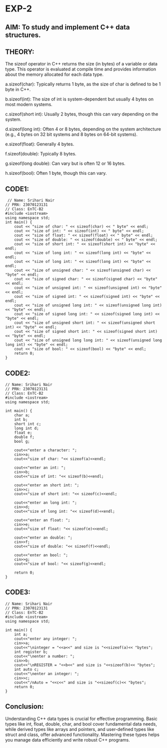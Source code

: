 # EXP-2
## AIM: To study and implement C++ data structures.

## THEORY:

The sizeof operator in C++ returns the size (in bytes) of a variable or data type. This operator is evaluated at compile time and provides information about the memory allocated for each data type.

a.sizeof(char): Typically returns 1 byte, as the size of char is defined to be 1 byte in C++.

b.sizeof(int): The size of int is system-dependent but usually 4 bytes on most modern systems.

c.sizeof(short int): Usually 2 bytes, though this can vary depending on the system.

d.sizeof(long int): Often 4 or 8 bytes, depending on the system architecture (e.g., 4 bytes on 32 bit systems and 8 bytes on 64-bit systems).

e.sizeof(float): Generally 4 bytes.

f.sizeof(double): Typically 8 bytes.

g.sizeof(long double): Can vary but is often 12 or 16 bytes.

h.sizeof(bool): Often 1 byte, though this can vary.

## CODE1:

```
 // Name: Srihari Nair
// PRN: 23070123131
// Class: EnTC-B2
#include <iostream>
using namespace std;
int main() {
    cout << "size of char: " << sizeof(char) << " byte" << endl;
    cout << "size of int: " << sizeof(int) << " byte" << endl;
    cout << "size of float: " << sizeof(float) << " byte" << endl;
    cout << "size of double: " << sizeof(double) << " byte" << endl;
    cout << "size of short int: " << sizeof(short int) << "byte" << endl;
    cout << "size of long int: " << sizeof(long int) << "byte" << endl;
    cout << "size of long int: " << sizeof(long int) << "byte" << endl;
    cout << "size of unsigned char: " << sizeof(unsigned char) << "byte" << endl;
    cout << "size of signed char: " << sizeof(signed char) << "byte" << endl;
    cout << "size of unsigned int: " << sizeof(unsigned int) << "byte" << endl;
    cout << "size of signed int: " << sizeof(signed int) << "byte" << endl;
    cout << "size of unsigned long int: " << sizeof(unsigned long int) << "byte" << endl;
    cout << "size of signed long int: " << sizeof(signed long int) << "byte" << endl;
    cout << "size of unsigned short int: " << sizeof(unsigned short int) << "byte" << endl;
    cout << "size of signed short int: " << sizeof(signed short int) << "byte" << endl;
    cout << "size of unsigned long long int: " << sizeof(unsigned long long int) << "byte" << endl;
    cout << "size of bool: " << sizeof(bool) << "byte" << endl;
    return 0;
}
 ``` 

## CODE2:

```
// Name: Srihari Nair
// PRN: 23070123131
// Class: EnTC-B2
#include <iostream>
using namespace std;

int main() {
    char a;
    int b;
    short int c;
    long int d;
    float e;
    double f;
    bool g;

    cout<<"enter a character: ";
    cin>>a;
    cout<<"size of char: "<< sizeof(a)<<endl;

    cout<<"enter an int: ";
    cin>>b;
    cout<<"size of int: "<< sizeof(b)<<endl;

    cout<<"enter an short int: ";
    cin>>c;
    cout<<"size of short int: "<< sizeof(c)<<endl;

    cout<<"enter an long int: ";
    cin>>d;
    cout<<"size of long int: "<< sizeof(d)<<endl;

    cout<<"enter an float: ";
    cin>>e;
    cout<<"size of float: "<< sizeof(e)<<endl;

    cout<<"enter an double: ";
    cin>>f;
    cout<<"size of double: "<< sizeof(f)<<endl;

    cout<<"enter an bool: ";
    cin>>g;
    cout<<"size of bool: "<< sizeof(g)<<endl;

    return 0;
}
```

## CODE3:

```
// Name: Srihari Nair
// PRN: 23070123131
// Class: EnTC-B2
#include <iostream>
using namespace std;

int main() {
    int a;
    cout<<"enter any integer: ";
    cin>>a;
    cout<<"\ninteger = "<<a<<" and size is "<<sizeof(a)<< "bytes";
    int register b;
    cout<<"\nenter a number: ";
    cin>>b;
    cout<<"\nREGISTER = "<<b<<" and size is "<<sizeof(b)<< "bytes";
    int auto c;
    cout<<"\nenter an integer: ";
    cin>>c;
    cout<<"/nAuto = "<<c<<" and size is "<<sizeof(c)<< "bytes";
    return 0;
}
```

## Conclusion:

Understanding C++ data types is crucial for effective programming. Basic types like int, float, double, char, and bool cover fundamental data needs, while derived types like arrays and pointers, and user-defined types like struct and class, offer advanced functionality. Mastering these types helps you manage data efficiently and write robust C++ programs.
